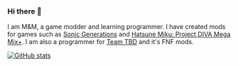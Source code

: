 ### Hi there 👋

I am M&M, a game modder and learning programmer. I have created mods for games such as [Sonic Generations](https://gamebanana.com/games/6059) and [Hatsune Miku: Project DIVA Mega Mix+](https://gamebanana.com/games/16522).
I am also a programmer for [Team TBD](https://gamebanana.com/studios/36659) and it's FNF mods.

[![GitHub stats](https://github-readme-stats.vercel.app/api?username=ActualMandM&hide=commits&theme=github_dark)](https://github.com/anuraghazra/github-readme-stats)

<!--
**ActualMandM/ActualMandM** is a ✨ _special_ ✨ repository because its `README.md` (this file) appears on your GitHub profile.

Here are some ideas to get you started:

- 🔭 I’m currently working on ...
- 🌱 I’m currently learning ...
- 👯 I’m looking to collaborate on ...
- 🤔 I’m looking for help with ...
- 💬 Ask me about ...
- 📫 How to reach me: ...
- 😄 Pronouns: ...
- ⚡ Fun fact: ...
-->
